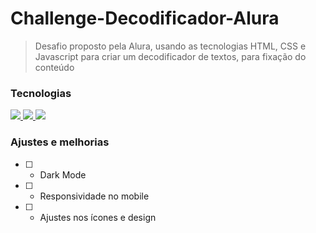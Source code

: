 # Challenge-Decodificador-Alura

>Desafio proposto pela Alura, usando as tecnologias HTML, CSS e Javascript para criar um decodificador de textos, para fixação do conteúdo

### Tecnologias
 <a href="https://developer.mozilla.org/pt-BR/docs/Web/HTML" title="HTML" Alt="Logo do HTML">
  <img src="https://skillicons.dev/icons?i=html"/>
</a>
<a href="https://developer.mozilla.org/pt-BR/docs/Web/CSS" title="CSS" Alt="Logo do CSS">
  <img src="https://skillicons.dev/icons?i=css"/>
</a>
<a href="https://developer.mozilla.org/pt-BR/docs/Web/JavaScript" title="Javascript" Alt="Logo do Javascript">
  <img src="https://skillicons.dev/icons?i=js"/>
</a>

### Ajustes e melhorias

- [ ] - Dark Mode
- [ ] - Responsividade no mobile
- [ ] - Ajustes nos ícones e design
